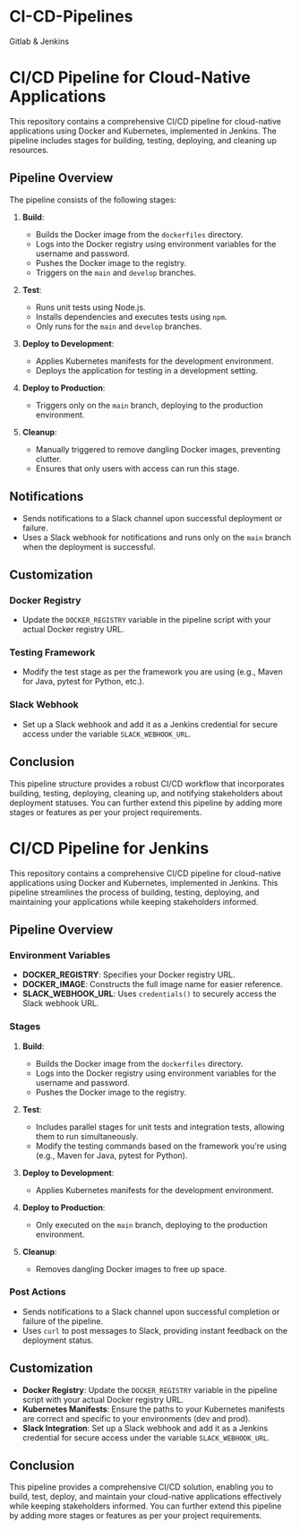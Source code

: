 # CI-CD-Pipelines
Gitlab &amp; Jenkins
# CI/CD Pipeline for Cloud-Native Applications

This repository contains a comprehensive CI/CD pipeline for cloud-native applications using Docker and Kubernetes, implemented in Jenkins. The pipeline includes stages for building, testing, deploying, and cleaning up resources.

## Pipeline Overview

The pipeline consists of the following stages:

1. **Build**: 
   - Builds the Docker image from the `dockerfiles` directory.
   - Logs into the Docker registry using environment variables for the username and password.
   - Pushes the Docker image to the registry.
   - Triggers on the `main` and `develop` branches.

2. **Test**: 
   - Runs unit tests using Node.js.
   - Installs dependencies and executes tests using `npm`.
   - Only runs for the `main` and `develop` branches.

3. **Deploy to Development**: 
   - Applies Kubernetes manifests for the development environment.
   - Deploys the application for testing in a development setting.

4. **Deploy to Production**: 
   - Triggers only on the `main` branch, deploying to the production environment.

5. **Cleanup**: 
   - Manually triggered to remove dangling Docker images, preventing clutter.
   - Ensures that only users with access can run this stage.

## Notifications

- Sends notifications to a Slack channel upon successful deployment or failure.
- Uses a Slack webhook for notifications and runs only on the `main` branch when the deployment is successful.

## Customization

### Docker Registry
- Update the `DOCKER_REGISTRY` variable in the pipeline script with your actual Docker registry URL.

### Testing Framework
- Modify the test stage as per the framework you are using (e.g., Maven for Java, pytest for Python, etc.).

### Slack Webhook
- Set up a Slack webhook and add it as a Jenkins credential for secure access under the variable `SLACK_WEBHOOK_URL`.

## Conclusion

This pipeline structure provides a robust CI/CD workflow that incorporates building, testing, deploying, cleaning up, and notifying stakeholders about deployment statuses. You can further extend this pipeline by adding more stages or features as per your project requirements.


# CI/CD Pipeline for Jenkins

This repository contains a comprehensive CI/CD pipeline for cloud-native applications using Docker and Kubernetes, implemented in Jenkins. This pipeline streamlines the process of building, testing, deploying, and maintaining your applications while keeping stakeholders informed.

## Pipeline Overview

### Environment Variables
- **DOCKER_REGISTRY**: Specifies your Docker registry URL.
- **DOCKER_IMAGE**: Constructs the full image name for easier reference.
- **SLACK_WEBHOOK_URL**: Uses `credentials()` to securely access the Slack webhook URL.

### Stages
1. **Build**:
   - Builds the Docker image from the `dockerfiles` directory.
   - Logs into the Docker registry using environment variables for the username and password.
   - Pushes the Docker image to the registry.

2. **Test**:
   - Includes parallel stages for unit tests and integration tests, allowing them to run simultaneously.
   - Modify the testing commands based on the framework you're using (e.g., Maven for Java, pytest for Python).

3. **Deploy to Development**:
   - Applies Kubernetes manifests for the development environment.

4. **Deploy to Production**:
   - Only executed on the `main` branch, deploying to the production environment.

5. **Cleanup**:
   - Removes dangling Docker images to free up space.

### Post Actions
- Sends notifications to a Slack channel upon successful completion or failure of the pipeline.
- Uses `curl` to post messages to Slack, providing instant feedback on the deployment status.

## Customization
- **Docker Registry**: Update the `DOCKER_REGISTRY` variable in the pipeline script with your actual Docker registry URL.
- **Kubernetes Manifests**: Ensure the paths to your Kubernetes manifests are correct and specific to your environments (dev and prod).
- **Slack Integration**: Set up a Slack webhook and add it as a Jenkins credential for secure access under the variable `SLACK_WEBHOOK_URL`.

## Conclusion
This pipeline provides a comprehensive CI/CD solution, enabling you to build, test, deploy, and maintain your cloud-native applications effectively while keeping stakeholders informed. You can further extend this pipeline by adding more stages or features as per your project requirements.


